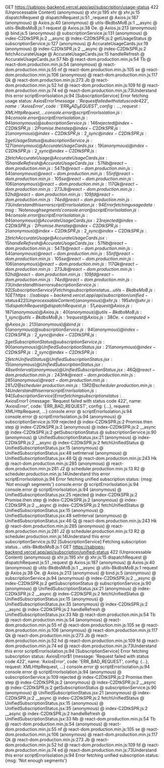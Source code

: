 GET https://sabiops-backend.vercel.app/api/subscription/usage-status 422 (Unprocessable Content)
(anonymous) @ xhr.js:195
xhr @ xhr.js:15
dispatchRequest @ dispatchRequest.js:51
_request @ Axios.js:187
(anonymous) @ Axios.js:40
(anonymous) @ utils-BkdbsMoB.js:1
__async @ utils-BkdbsMoB.js:1
request @ Axios.js:38
Oe.<computed> @ Axios.js:213
(anonymous) @ bind.js:5
(anonymous) @ subscriptionService.js:131
(anonymous) @ index-C2DtkSPR.js:2
__async @ index-C2DtkSPR.js:2
getUsageStatus @ subscriptionService.js:127
(anonymous) @ AccurateUsageCards.jsx:19
(anonymous) @ index-C2DtkSPR.js:2
__async @ index-C2DtkSPR.js:2
fetchAccurateUsage @ AccurateUsageCards.jsx:15
handleRefresh @ AccurateUsageCards.jsx:57
Nb @ react-dom.production.min.js:54
Tb @ react-dom.production.min.js:54
(anonymous) @ react-dom.production.min.js:55
nf @ react-dom.production.min.js:105
se @ react-dom.production.min.js:106
(anonymous) @ react-dom.production.min.js:117
Qk @ react-dom.production.min.js:273
Jb @ react-dom.production.min.js:52
hd @ react-dom.production.min.js:109
fd @ react-dom.production.min.js:74
ed @ react-dom.production.min.js:73Understand this error
scriptErrorIsolation.js:94 [SubscriptionService] Error fetching usage status: AxiosError$1 {message: 'Request failed with status code 422', name: 'AxiosError', code: 'ERR_BAD_REQUEST', config: {…}, request: XMLHttpRequest, …}
console.error @ scriptErrorIsolation.js:94
console.error @ scriptErrorIsolation.js:94
(anonymous) @ subscriptionService.js:146
rejected @ index-C2DtkSPR.js:2
Promise.then
step @ index-C2DtkSPR.js:2
(anonymous) @ index-C2DtkSPR.js:2
__async @ index-C2DtkSPR.js:2
getUsageStatus @ subscriptionService.js:127
(anonymous) @ AccurateUsageCards.jsx:19
(anonymous) @ index-C2DtkSPR.js:2
__async @ index-C2DtkSPR.js:2
fetchAccurateUsage @ AccurateUsageCards.jsx:15
handleRefresh @ AccurateUsageCards.jsx:57
Nb @ react-dom.production.min.js:54
Tb @ react-dom.production.min.js:54
(anonymous) @ react-dom.production.min.js:55
nf @ react-dom.production.min.js:105
se @ react-dom.production.min.js:106
(anonymous) @ react-dom.production.min.js:117
Qk @ react-dom.production.min.js:273
Jb @ react-dom.production.min.js:52
hd @ react-dom.production.min.js:109
fd @ react-dom.production.min.js:74
ed @ react-dom.production.min.js:73Understand this error
scriptErrorIsolation.js:94 Error fetching usage data: {msg: 'Not enough segments'}
console.error @ scriptErrorIsolation.js:94
console.error @ scriptErrorIsolation.js:94
(anonymous) @ AccurateUsageCards.jsx:23
rejected @ index-C2DtkSPR.js:2
Promise.then
step @ index-C2DtkSPR.js:2
(anonymous) @ index-C2DtkSPR.js:2
__async @ index-C2DtkSPR.js:2
fetchAccurateUsage @ AccurateUsageCards.jsx:15
handleRefresh @ AccurateUsageCards.jsx:57
Nb @ react-dom.production.min.js:54
Tb @ react-dom.production.min.js:54
(anonymous) @ react-dom.production.min.js:55
nf @ react-dom.production.min.js:105
se @ react-dom.production.min.js:106
(anonymous) @ react-dom.production.min.js:117
Qk @ react-dom.production.min.js:273
Jb @ react-dom.production.min.js:52
hd @ react-dom.production.min.js:109
fd @ react-dom.production.min.js:74
ed @ react-dom.production.min.js:73Understand this error
subscriptionService.js:92 [SubscriptionService] Fetching subscription status...
utils-BkdbsMoB.js:1  GET https://sabiops-backend.vercel.app/api/subscription/unified-status 422 (Unprocessable Content)
(anonymous) @ xhr.js:195
xhr @ xhr.js:15
dispatchRequest @ dispatchRequest.js:51
_request @ Axios.js:187
(anonymous) @ Axios.js:40
(anonymous) @ utils-BkdbsMoB.js:1
__async @ utils-BkdbsMoB.js:1
request @ Axios.js:38
Oe.<computed> @ Axios.js:213
(anonymous) @ bind.js:5
(anonymous) @ subscriptionService.js:94
(anonymous) @ index-C2DtkSPR.js:2
__async @ index-C2DtkSPR.js:2
getSubscriptionStatus @ subscriptionService.js:90
(anonymous) @ UnifiedSubscriptionStatus.jsx:21
(anonymous) @ index-C2DtkSPR.js:2
__async @ index-C2DtkSPR.js:2
fetchUnifiedStatus @ UnifiedSubscriptionStatus.jsx:15
(anonymous) @ UnifiedSubscriptionStatus.jsx:48
setInterval
(anonymous) @ UnifiedSubscriptionStatus.jsx:46
Qj @ react-dom.production.min.js:243
Hk @ react-dom.production.min.js:285
(anonymous) @ react-dom.production.min.js:281
J2 @ scheduler.production.min.js:13
R2 @ scheduler.production.min.js:14Understand this error
scriptErrorIsolation.js:94 [SubscriptionService] Error fetching subscription status: AxiosError$1 {message: 'Request failed with status code 422', name: 'AxiosError', code: 'ERR_BAD_REQUEST', config: {…}, request: XMLHttpRequest, …}
console.error @ scriptErrorIsolation.js:94
console.error @ scriptErrorIsolation.js:94
(anonymous) @ subscriptionService.js:109
rejected @ index-C2DtkSPR.js:2
Promise.then
step @ index-C2DtkSPR.js:2
(anonymous) @ index-C2DtkSPR.js:2
__async @ index-C2DtkSPR.js:2
getSubscriptionStatus @ subscriptionService.js:90
(anonymous) @ UnifiedSubscriptionStatus.jsx:21
(anonymous) @ index-C2DtkSPR.js:2
__async @ index-C2DtkSPR.js:2
fetchUnifiedStatus @ UnifiedSubscriptionStatus.jsx:15
(anonymous) @ UnifiedSubscriptionStatus.jsx:48
setInterval
(anonymous) @ UnifiedSubscriptionStatus.jsx:46
Qj @ react-dom.production.min.js:243
Hk @ react-dom.production.min.js:285
(anonymous) @ react-dom.production.min.js:281
J2 @ scheduler.production.min.js:13
R2 @ scheduler.production.min.js:14Understand this error
scriptErrorIsolation.js:94 Error fetching unified subscription status: {msg: 'Not enough segments'}
console.error @ scriptErrorIsolation.js:94
console.error @ scriptErrorIsolation.js:94
(anonymous) @ UnifiedSubscriptionStatus.jsx:25
rejected @ index-C2DtkSPR.js:2
Promise.then
step @ index-C2DtkSPR.js:2
(anonymous) @ index-C2DtkSPR.js:2
__async @ index-C2DtkSPR.js:2
fetchUnifiedStatus @ UnifiedSubscriptionStatus.jsx:15
(anonymous) @ UnifiedSubscriptionStatus.jsx:48
setInterval
(anonymous) @ UnifiedSubscriptionStatus.jsx:46
Qj @ react-dom.production.min.js:243
Hk @ react-dom.production.min.js:285
(anonymous) @ react-dom.production.min.js:281
J2 @ scheduler.production.min.js:13
R2 @ scheduler.production.min.js:14Understand this error
subscriptionService.js:92 [SubscriptionService] Fetching subscription status...
utils-BkdbsMoB.js:1  GET https://sabiops-backend.vercel.app/api/subscription/unified-status 422 (Unprocessable Content)
(anonymous) @ xhr.js:195
xhr @ xhr.js:15
dispatchRequest @ dispatchRequest.js:51
_request @ Axios.js:187
(anonymous) @ Axios.js:40
(anonymous) @ utils-BkdbsMoB.js:1
__async @ utils-BkdbsMoB.js:1
request @ Axios.js:38
Oe.<computed> @ Axios.js:213
(anonymous) @ bind.js:5
(anonymous) @ subscriptionService.js:94
(anonymous) @ index-C2DtkSPR.js:2
__async @ index-C2DtkSPR.js:2
getSubscriptionStatus @ subscriptionService.js:90
(anonymous) @ UnifiedSubscriptionStatus.jsx:21
(anonymous) @ index-C2DtkSPR.js:2
__async @ index-C2DtkSPR.js:2
fetchUnifiedStatus @ UnifiedSubscriptionStatus.jsx:15
(anonymous) @ UnifiedSubscriptionStatus.jsx:35
(anonymous) @ index-C2DtkSPR.js:2
__async @ index-C2DtkSPR.js:2
handleRefresh @ UnifiedSubscriptionStatus.jsx:33
Nb @ react-dom.production.min.js:54
Tb @ react-dom.production.min.js:54
(anonymous) @ react-dom.production.min.js:55
nf @ react-dom.production.min.js:105
se @ react-dom.production.min.js:106
(anonymous) @ react-dom.production.min.js:117
Qk @ react-dom.production.min.js:273
Jb @ react-dom.production.min.js:52
hd @ react-dom.production.min.js:109
fd @ react-dom.production.min.js:74
ed @ react-dom.production.min.js:73Understand this error
scriptErrorIsolation.js:94 [SubscriptionService] Error fetching subscription status: AxiosError$1 {message: 'Request failed with status code 422', name: 'AxiosError', code: 'ERR_BAD_REQUEST', config: {…}, request: XMLHttpRequest, …}
console.error @ scriptErrorIsolation.js:94
console.error @ scriptErrorIsolation.js:94
(anonymous) @ subscriptionService.js:109
rejected @ index-C2DtkSPR.js:2
Promise.then
step @ index-C2DtkSPR.js:2
(anonymous) @ index-C2DtkSPR.js:2
__async @ index-C2DtkSPR.js:2
getSubscriptionStatus @ subscriptionService.js:90
(anonymous) @ UnifiedSubscriptionStatus.jsx:21
(anonymous) @ index-C2DtkSPR.js:2
__async @ index-C2DtkSPR.js:2
fetchUnifiedStatus @ UnifiedSubscriptionStatus.jsx:15
(anonymous) @ UnifiedSubscriptionStatus.jsx:35
(anonymous) @ index-C2DtkSPR.js:2
__async @ index-C2DtkSPR.js:2
handleRefresh @ UnifiedSubscriptionStatus.jsx:33
Nb @ react-dom.production.min.js:54
Tb @ react-dom.production.min.js:54
(anonymous) @ react-dom.production.min.js:55
nf @ react-dom.production.min.js:105
se @ react-dom.production.min.js:106
(anonymous) @ react-dom.production.min.js:117
Qk @ react-dom.production.min.js:273
Jb @ react-dom.production.min.js:52
hd @ react-dom.production.min.js:109
fd @ react-dom.production.min.js:74
ed @ react-dom.production.min.js:73Understand this error
scriptErrorIsolation.js:94 Error fetching unified subscription status: {msg: 'Not enough segments'}